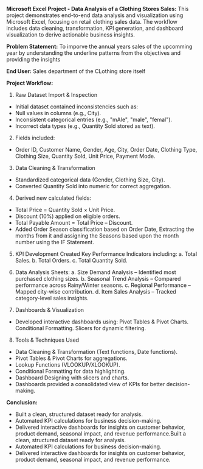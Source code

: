 **Microsoft Excel Project - Data Analysis of a Clothing Stores Sales:**
This project demonstrates end-to-end data analysis and visualization using Microsoft Excel, focusing on retail clothing sales data. The workflow includes data cleaning, transformation, KPI generation, and dashboard visualization to derive actionable business insights.

**Problem Statement:** 
    To imporve the annual years sales of the upcomming year by understanding the underline patterns from the objectives and providing the insights

**End User:**
    Sales department of the CLothing store itself

**Project Workflow:**
1. Raw Dataset Import & Inspection
- Initial dataset contained inconsistencies such as:
- Null values in columns (e.g., City).
- Inconsistent categorical entries (e.g., "mAle", "male", "femal").
- Incorrect data types (e.g., Quantity Sold stored as text).

2. Fields included:
- Order ID, Customer Name, Gender, Age, City, Order Date, Clothing Type, Clothing Size, Quantity Sold, Unit Price, Payment Mode.

3. Data Cleaning & Transformation
- Standardized categorical data (Gender, Clothing Size, City).
- Converted Quantity Sold into numeric for correct aggregation.

4. Derived new calculated fields:
- Total Price = Quantity Sold × Unit Price.
- Discount (10%) applied on eligible orders.
- Total Payable Amount = Total Price – Discount.
- Added Order Season classification based on Order Date, Extracting the months from it and assigning the Seasons based upon the month number using the IF Statement.

5. KPI Development
Created Key Performance Indicators including:
a. Total Sales.
b. Total Orders.
c. Total Quantity Sold.

6. Data Analysis Sheets:
a. Size Demand Analysis – Identified most purchased clothing sizes.
b. Seasonal Trend Analysis – Compared performance across Rainy/Winter seasons.
c. Regional Performance – Mapped city-wise contribution.
d. Item Sales Analysis – Tracked category-level sales insights.

7. Dashboards & Visualization
- Developed interactive dashboards using:
Pivot Tables & Pivot Charts.
Conditional Formatting.
Slicers for dynamic filtering.

8. Tools & Techniques Used
- Data Cleaning & Transformation (Text functions, Date functions).
- Pivot Tables & Pivot Charts for aggregations.
- Lookup Functions (VLOOKUP/XLOOKUP).
- Conditional Formatting for data highlighting.
- Dashboard Designing with slicers and charts.
- Dashboards provided a consolidated view of KPIs for better decision-making.

**Conclusion:**
- Built a clean, structured dataset ready for analysis.
- Automated KPI calculations for business decision-making.
- Delivered interactive dashboards for insights on customer behavior, product demand, seasonal impact, and revenue performance.Built a clean, structured dataset ready for analysis.
- Automated KPI calculations for business decision-making.
- Delivered interactive dashboards for insights on customer behavior, product demand, seasonal impact, and revenue performance.


